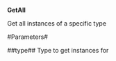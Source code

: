 **GetAll**

Get all instances of a specific type

#Parameters#


##type##
Type to get instances for

